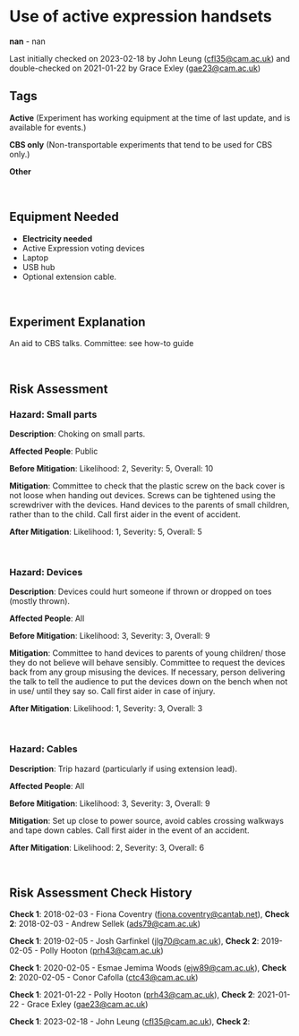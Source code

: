 # Use of active expression handsets

**nan** - nan

Last initially checked on 2023-02-18 by John Leung (cfl35@cam.ac.uk) and double-checked on 2021-01-22 by Grace Exley (gae23@cam.ac.uk)

## Tags
<!--- Start Tags (DO NOT REMOVE THIS COMMENT) --->

**Active** (Experiment has working equipment at the time of last update, and is available for events.)

**CBS only** (Non-transportable experiments that tend to be used for CBS only.)

**Other**
<!--- End Tags (DO NOT REMOVE THIS COMMENT) --->

<br/>

## Equipment Needed 
- **Electricity needed**
- Active Expression voting devices
- Laptop
- USB hub
- Optional extension cable.

<br/>

## Experiment Explanation 

An aid to CBS talks. Committee: see how-to guide

<br/>

## Risk Assessment

### **Hazard**: Small parts

**Description**: Choking on small parts.

**Affected People**: Public

**Before Mitigation**: Likelihood: 2, Severity: 5, Overall: 10

**Mitigation**: Committee to check that the plastic screw on the back cover is not loose when handing out devices. Screws can be tightened using the screwdriver with the devices. Hand devices to the parents of small children, rather than to the child. Call first aider in the event of accident.

**After Mitigation**: Likelihood: 1, Severity: 5, Overall: 5

<br/>

### **Hazard**: Devices

**Description**: Devices could hurt someone if thrown or dropped on toes (mostly thrown).

**Affected People**: All

**Before Mitigation**: Likelihood: 3, Severity: 3, Overall: 9

**Mitigation**: Committee to hand devices to parents of young children/ those they do not believe will behave sensibly. Committee to request the devices back from any group misusing the devices. If necessary, person delivering the talk to tell the audience to put the devices down on the bench when not in use/ until they say so. Call first aider in case of injury.

**After Mitigation**: Likelihood: 1, Severity: 3, Overall: 3

<br/>

### **Hazard**: Cables

**Description**: Trip hazard (particularly if using extension lead).

**Affected People**: All

**Before Mitigation**: Likelihood: 3, Severity: 3, Overall: 9

**Mitigation**: Set up close to power source, avoid cables crossing walkways and tape down cables.
Call first aider in the event of an accident.

**After Mitigation**: Likelihood: 2, Severity: 3, Overall: 6

<br/>

## Risk Assessment Check History 

**Check 1**: 2018-02-03 - Fiona Coventry (fiona.coventry@cantab.net), **Check 2**: 2018-02-03 - Andrew Sellek (ads79@cam.ac.uk)

**Check 1**: 2019-02-05 - Josh Garfinkel (jlg70@cam.ac.uk), **Check 2**: 2019-02-05 - Polly Hooton (prh43@cam.ac.uk)

**Check 1**: 2020-02-05 - Esmae Jemima Woods (ejw89@cam.ac.uk), **Check 2**: 2020-02-05 - Conor Cafolla (ctc43@cam.ac.uk)

**Check 1**: 2021-01-22 - Polly Hooton (prh43@cam.ac.uk), **Check 2**: 2021-01-22 - Grace Exley (gae23@cam.ac.uk)

**Check 1**: 2023-02-18 - John Leung (cfl35@cam.ac.uk), **Check 2**: 
